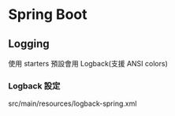 # Spring Boot

## Logging

使用 starters 預設會用 Logback(支援 ANSI colors)

### Logback 設定

src/main/resources/logback-spring.xml